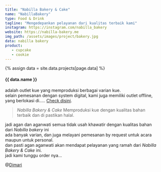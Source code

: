 ```yaml
---
title: "Nabilla Bakery & Cake"
name: "NabillaBakery"
type: Food & Drink
tagline: "Mengedepankan pelayanan dari kualitas terbaik kami"
instagram: https://instagram.com/nabilla_bakery
website: https://nabilla-bakery.me
img_path: /assets/images/project/bakery.jpg
data: nabilla bakery
product: 
   - cupcake
   - cookie
---  
```

{% assign data = site.data.projects[page.data] %}

#### {{ data.name }}  

adalah outlet kue yang memproduksi berbagai varian kue.  
selain pemesanan dengan system digital, kami juga memiliki outlet offline,  
yang berlokasi di..... <a href="https://nabilla-bakery.me">Check disini</a>.  

> *Nabilla Bakery & Cake* Memproduksi kue dengan kualitas bahan terbaik dan di pastikan halal.  

jadi agan dan aganwati semua tidak usah khawatir dengan kualitas bahan dari *Nabilla bakery* ini  
ada banyak varian, dan juga melayani pemesanan by request untuk acara maupun untuk personal.  
dan pasti agan aganwati akan mendapat pelayanan yang ramah dari *_Nabilla Bakery & Cake_* ini.  
jadi kami tunggu order nya...  

@<a href="{{ data.website }}">Dimari</a>  
